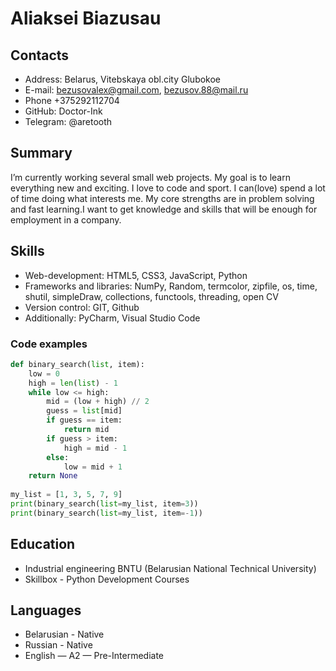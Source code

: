 # **Aliaksei Biazusau**


## Contacts

* Address: Belarus, Vitebskaya obl.city Glubokoe
* E-mail: bezusovalex@gmail.com, bezusov.88@mail.ru
* Phone +375292112704 
* GitHub: Doctor-Ink 
* Telegram: @aretooth


## Summary

I’m currently working several small web projects. My goal is to learn everything new and exciting. I love to code and sport. I can(love) spend a lot of time doing what interests me. My core strengths are in problem solving and fast learning.I want to get knowledge and skills that will be enough for employment in a company.


## Skills

* Web-development: HTML5, CSS3, JavaScript, Python
* Frameworks and libraries: NumPy, Random, termcolor, zipfile, os, time, shutil, simpleDraw, collections, functools, threading, open CV
* Version control: GIT, Github
* Additionally: PyCharm, Visual Studio Code


### Code examples

``` Python
def binary_search(list, item):
    low = 0
    high = len(list) - 1
    while low <= high:
        mid = (low + high) // 2  
        guess = list[mid]
        if guess == item:
            return mid
        if guess > item:
            high = mid - 1
        else:
            low = mid + 1
    return None
     
my_list = [1, 3, 5, 7, 9]
print(binary_search(list=my_list, item=3))
print(binary_search(list=my_list, item=-1))
```


## Education
* Industrial engineering BNTU (Belarusian National Technical University)
* Skillbox - Python Development Courses


## Languages

* Belarusian - Native
* Russian - Native
* English — A2 — Pre-Intermediate